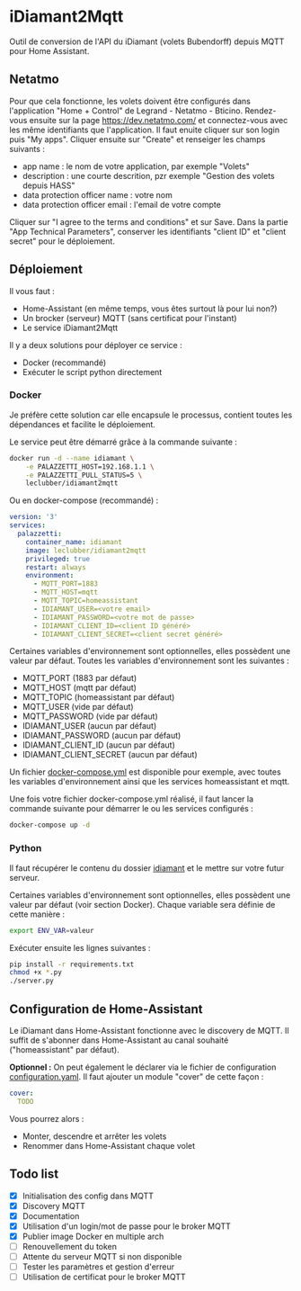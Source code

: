 # iDiamant2Mqtt

Outil de conversion de l'API du iDiamant (volets Bubendorff) depuis MQTT pour Home Assistant.

## Netatmo
Pour que cela fonctionne, les volets doivent être configurés dans l'application "Home + Control" de Legrand - Netatmo - Bticino.
Rendez-vous ensuite sur la page https://dev.netatmo.com/ et connectez-vous avec les même identifiants que l'application. Il faut enuite cliquer sur son login puis "My apps".
Cliquer ensuite sur "Create" et renseiger les champs suivants :
- app name : le nom de votre application, par exemple "Volets"
- description : une courte descrition, pzr exemple "Gestion des volets depuis HASS"
- data protection officer name : votre nom
- data protection officer email : l'email de votre compte

Cliquer sur "I agree to the terms and conditions" et sur Save.
Dans la partie "App Technical Parameters", conserver les identifiants "client ID" et "client secret" pour le déploiement.


## Déploiement

Il vous faut :

- Home-Assistant (en même temps, vous êtes surtout là pour lui non?)
- Un brocker (serveur) MQTT (sans certificat pour l'instant)
- Le service iDiamant2Mqtt

Il y a deux solutions pour déployer ce service :

- Docker (recommandé)
- Exécuter le script python directement

### Docker

Je préfère cette solution car elle encapsule le processus, contient toutes les dépendances  et facilite le déploiement.

Le service peut être démarré grâce à la commande suivante :

``` sh
docker run -d --name idiamant \
    -e PALAZZETTI_HOST=192.168.1.1 \
    -e PALAZZETTI_PULL_STATUS=5 \
    leclubber/idiamant2mqtt
```

Ou en docker-compose (recommandé) :

``` yaml
version: '3'
services:
  palazzetti:
    container_name: idiamant
    image: leclubber/idiamant2mqtt
    privileged: true
    restart: always
    environment:
      - MQTT_PORT=1883
      - MQTT_HOST=mqtt
      - MQTT_TOPIC=homeassistant
      - IDIAMANT_USER=<votre email>
      - IDIAMANT_PASSWORD=<votre mot de passe>
      - IDIAMANT_CLIENT_ID=<client ID généré>
      - IDIAMANT_CLIENT_SECRET=<client secret généré>
```

Certaines variables d'environnement sont optionnelles, elles possèdent une valeur par défaut. Toutes les variables d'environnement sont les suivantes :

- MQTT_PORT (1883 par défaut)
- MQTT_HOST (mqtt par défaut)
- MQTT_TOPIC (homeassistant par défaut)
- MQTT_USER (vide par défaut)
- MQTT_PASSWORD (vide par défaut)
- IDIAMANT_USER (aucun par défaut)
- IDIAMANT_PASSWORD (aucun par défaut)
- IDIAMANT_CLIENT_ID (aucun par défaut)
- IDIAMANT_CLIENT_SECRET (aucun par défaut)

Un fichier [docker-compose.yml](docker-compose.yml) est disponible pour exemple, avec toutes les variables d'environnement ainsi que les services homeassistant et mqtt.

Une fois votre fichier docker-compose.yml réalisé, il faut lancer la commande suivante pour démarrer le ou les services configurés :

``` sh
docker-compose up -d
```

### Python

Il faut récupérer le contenu du dossier [idiamant](idiamant) et le mettre sur votre futur serveur.

Certaines variables d'environnement sont optionnelles, elles possèdent une valeur par défaut (voir section Docker).
Chaque variable sera définie de cette manière :

``` sh
export ENV_VAR=valeur
```

Exécuter ensuite les lignes suivantes :

``` sh
pip install -r requirements.txt
chmod +x *.py
./server.py
```

## Configuration de Home-Assistant

Le iDiamant dans Home-Assistant fonctionne avec le discovery de MQTT. Il suffit de s'abonner dans Home-Assistant au canal souhaité ("homeassistant" par défaut).

**Optionnel :** On peut également le déclarer via le fichier de configuration [configuration.yaml](configuration.yaml). Il faut ajouter un module "cover" de cette façon :
``` yaml
cover:
  TODO
```

Vous pourrez alors :
- Monter, descendre et arrêter les volets
- Renommer dans Home-Assistant chaque volet

## Todo list

- [x] Initialisation des config dans MQTT
- [x] Discovery MQTT
- [x] Documentation
- [x] Utilisation d'un login/mot de passe pour le broker MQTT
- [x] Publier image Docker en multiple arch
- [ ] Renouvellement du token
- [ ] Attente du serveur MQTT si non disponible
- [ ] Tester les paramètres et gestion d'erreur
- [ ] Utilisation de certificat pour le broker MQTT
